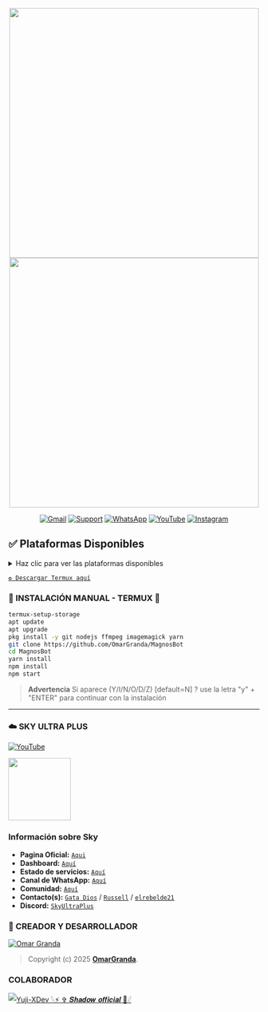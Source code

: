 <p align="center"> 
  <a href="https://github.com/GataNina-Li"><img src="https://readme-typing-svg.herokuapp.com?font=Boldonse&size=15&duration=3000&pause=1000&color=DEACF7FF&center=true&width=435&lines=MagnosBot;%C2%A1El+mejor+bot+de+WhatsApp!" height="500px"></a> 
<img src="https://i.postimg.cc/3wh0Tf21/IMG-20250909-WA0062.jpg" width="500" height="500" />
</p>
<div align="center">
  
[![Gmail](https://img.shields.io/badge/Gmail-D14836?style=for-the-badge&logo=gmail&logoColor=white)](mailto:ommargranda673@gmail.com)
[![Support](https://img.shields.io/badge/Telegram-2CA5E0?style=for-the-badge&logo=telegram&logoColor=white)](https://t.me/omar_granda)
[![WhatsApp](https://img.shields.io/badge/WhatsApp-25D366?style=for-the-badge&logo=whatsapp&logoColor=white)](https://whatsapp.com/channel/0029Vb6wMPa8kyyTpjBG9C2H)
[![YouTube](https://img.shields.io/badge/YouTube-FF0000?style=for-the-badge&logo=youtube&logoColor=white)](https://youtube.com/@sakurabotlite-md?si=sgBFmnO5SCqgB0lz)
[![Instagram](https://img.shields.io/badge/Instagram-E4405F?style=for-the-badge&logo=instagram&logoColor=white)](https://www.instagram.com/omxr_7w)

</div>

## ✅ Plataformas Disponibles  
<details>
  <summary>Haz clic para ver las plataformas disponibles</summary>

  - 📱 **Termux**
  - ☁️ **SkyUltraPlus**

</details>

[`♻️ Descargar Termux aquí`](https://f-droid.org/es/packages/com.termux/)

### 🌸 INSTALACIÓN MANUAL - TERMUX 🌸
```bash
termux-setup-storage
apt update
apt upgrade
pkg install -y git nodejs ffmpeg imagemagick yarn
git clone https://github.com/OmarGranda/MagnosBot
cd MagnosBot
yarn install
npm install
npm start
```

> **Advertencia** Si aparece (Y/I/N/O/D/Z) [default=N] ? use la letra "y" + "ENTER" para continuar con la instalación 
-----
### ☁️ SKY ULTRA PLUS
[![YouTube](https://img.shields.io/badge/SkyUltraPlus-Host-FF0000?style=for-the-badge&logo=youtube&logoColor=white)](https://youtu.be/fZbcCLpSH6Y?si=1sDen7Bzmb7jVpAI)

<a href="https://dash.corinplus.com"><img src="https://qu.ax/wbJoB.png" height="125px"></a>

### Información sobre Sky
- **Pagina Oficial:** [`Aqui`](https://skyultraplus.com)
- **Dashboard:** [`Aquí`](https://dash.skyultraplus.com)
- **Estado de servicios:** [`Aquí`](https://estado.skyultraplus.com)
- **Canal de WhatsApp:** [`Aquí`](https://whatsapp.com/channel/0029VakUvreFHWpyWUr4Jr0g)
- **Comunidad:** [`Aquí`](https://chat.whatsapp.com/E6iWpvGuJ8zJNPbN3zOr0D)
- **Contacto(s):** [`Gata Dios`](https://wa.me/message/B3KTM5XN2JMRD1) / [`Russell`](https://api.whatsapp.com/send/?phone=15167096032&text&type=phone_number&app_absent=0) / [`elrebelde21`](https://facebook.com/elrebelde21)
- **Discord:** [`SkyUltraPlus`](https://discord.gg/6saUm5cw)
  
### 🌟 CREADOR Y DESARROLLADOR
[![Omar Granda](https://i.postimg.cc/y8mdVMpN/IMG-20250907-083002.jpg)](https://github.com/OmarGranda)

> Copyright (c) 2025 **[OmarGranda](https://github.com/OmarGranda/MagnosBot/blob/master/LICENSE)**.

### COLABORADOR
[![Yuji-XDev 𓆩⚡ ✞ 𝑺𝒉𝒂𝒅𝒐𝒘 𝒐𝒇𝒇𝒊𝒄𝒊𝒂𝒍 🍧𓆪](https://avatars.githubusercontent.com/u/196103894?v=4)](https://github.com/Yuji-XDev)
